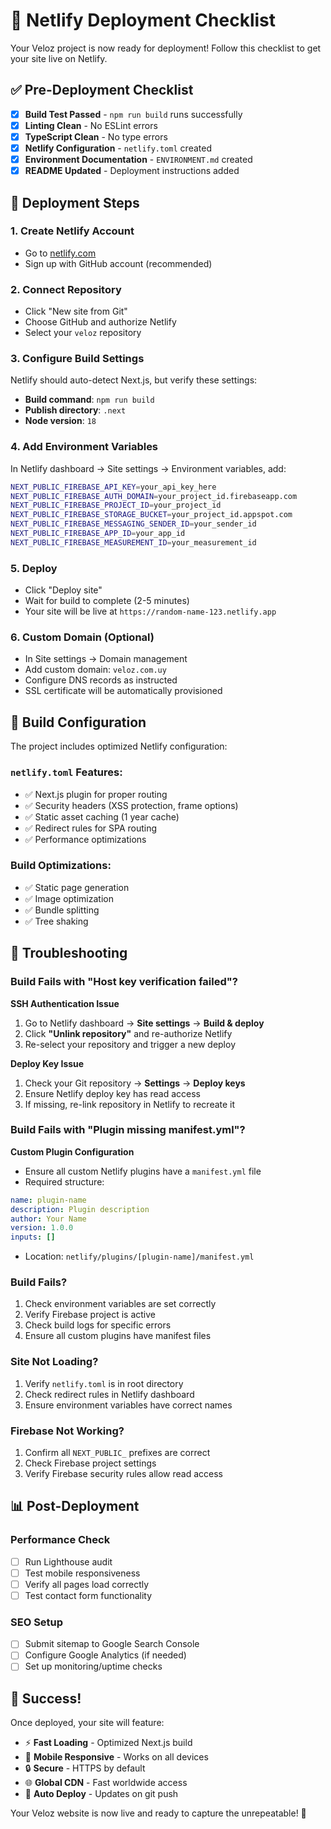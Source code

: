# 🚀 Netlify Deployment Checklist

Your Veloz project is now ready for deployment! Follow this checklist to get your site live on Netlify.

## ✅ Pre-Deployment Checklist

- [x] **Build Test Passed** - `npm run build` runs successfully
- [x] **Linting Clean** - No ESLint errors
- [x] **TypeScript Clean** - No type errors
- [x] **Netlify Configuration** - `netlify.toml` created
- [x] **Environment Documentation** - `ENVIRONMENT.md` created
- [x] **README Updated** - Deployment instructions added

## 🚀 Deployment Steps

### 1. Create Netlify Account

- Go to [netlify.com](https://netlify.com)
- Sign up with GitHub account (recommended)

### 2. Connect Repository

- Click "New site from Git"
- Choose GitHub and authorize Netlify
- Select your `veloz` repository

### 3. Configure Build Settings

Netlify should auto-detect Next.js, but verify these settings:

- **Build command**: `npm run build`
- **Publish directory**: `.next`
- **Node version**: `18`

### 4. Add Environment Variables

In Netlify dashboard → Site settings → Environment variables, add:

```bash
NEXT_PUBLIC_FIREBASE_API_KEY=your_api_key_here
NEXT_PUBLIC_FIREBASE_AUTH_DOMAIN=your_project_id.firebaseapp.com
NEXT_PUBLIC_FIREBASE_PROJECT_ID=your_project_id
NEXT_PUBLIC_FIREBASE_STORAGE_BUCKET=your_project_id.appspot.com
NEXT_PUBLIC_FIREBASE_MESSAGING_SENDER_ID=your_sender_id
NEXT_PUBLIC_FIREBASE_APP_ID=your_app_id
NEXT_PUBLIC_FIREBASE_MEASUREMENT_ID=your_measurement_id
```

### 5. Deploy

- Click "Deploy site"
- Wait for build to complete (2-5 minutes)
- Your site will be live at `https://random-name-123.netlify.app`

### 6. Custom Domain (Optional)

- In Site settings → Domain management
- Add custom domain: `veloz.com.uy`
- Configure DNS records as instructed
- SSL certificate will be automatically provisioned

## 🔧 Build Configuration

The project includes optimized Netlify configuration:

### `netlify.toml` Features:

- ✅ Next.js plugin for proper routing
- ✅ Security headers (XSS protection, frame options)
- ✅ Static asset caching (1 year cache)
- ✅ Redirect rules for SPA routing
- ✅ Performance optimizations

### Build Optimizations:

- ✅ Static page generation
- ✅ Image optimization
- ✅ Bundle splitting
- ✅ Tree shaking

## 🐛 Troubleshooting

### Build Fails with "Host key verification failed"?

**SSH Authentication Issue**

1. Go to Netlify dashboard → **Site settings** → **Build & deploy**
2. Click **"Unlink repository"** and re-authorize Netlify
3. Re-select your repository and trigger a new deploy

**Deploy Key Issue**

1. Check your Git repository → **Settings** → **Deploy keys**
2. Ensure Netlify deploy key has read access
3. If missing, re-link repository in Netlify to recreate it

### Build Fails with "Plugin missing manifest.yml"?

**Custom Plugin Configuration**

- Ensure all custom Netlify plugins have a `manifest.yml` file
- Required structure:

```yml
name: plugin-name
description: Plugin description
author: Your Name
version: 1.0.0
inputs: []
```

- Location: `netlify/plugins/[plugin-name]/manifest.yml`

### Build Fails?

1. Check environment variables are set correctly
2. Verify Firebase project is active
3. Check build logs for specific errors
4. Ensure all custom plugins have manifest files

### Site Not Loading?

1. Verify `netlify.toml` is in root directory
2. Check redirect rules in Netlify dashboard
3. Ensure environment variables have correct names

### Firebase Not Working?

1. Confirm all `NEXT_PUBLIC_` prefixes are correct
2. Check Firebase project settings
3. Verify Firebase security rules allow read access

## 📊 Post-Deployment

### Performance Check

- [ ] Run Lighthouse audit
- [ ] Test mobile responsiveness
- [ ] Verify all pages load correctly
- [ ] Test contact form functionality

### SEO Setup

- [ ] Submit sitemap to Google Search Console
- [ ] Configure Google Analytics (if needed)
- [ ] Set up monitoring/uptime checks

## 🎉 Success!

Once deployed, your site will feature:

- ⚡ **Fast Loading** - Optimized Next.js build
- 📱 **Mobile Responsive** - Works on all devices
- 🔒 **Secure** - HTTPS by default
- 🌐 **Global CDN** - Fast worldwide access
- 🔄 **Auto Deploy** - Updates on git push

Your Veloz website is now live and ready to capture the unrepeatable! 📸
